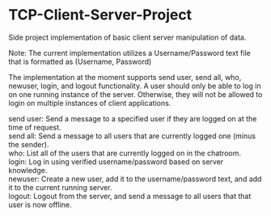 # TCP-Client-Server-Project
Side project implementation of basic client server manipulation of data. 

Note: The current implementation utilizes a Username/Password text file that is formatted as (Username, Password)

The implementation at the moment supports send user, send all, who, newuser, login, and logout functionality. A user should only be able to log in on one
running instance of the server. Otherwise, they will not be allowed to login on multiple instances of client applications.

send user: Send a message to a specified user if they are logged on at the time of request.<br />
send all: Send a message to all users that are currently logged one (minus the sender).<br />
who: List all of the users that are currently logged on in the chatroom.<br />
login: Log in using verified username/password based on server knowledge.<br />
newuser: Create a new user, add it to the username/password text, and add it to the current running server.<br />
logout: Logout from the server, and send a message to all users that that user is now offline.<br />
